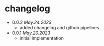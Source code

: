 # changelog

 * 0.0.2 _May.24.2023_
   * added changelog and github pipelines
 * 0.0.1 _May.20.2023_
   * initial implementation
